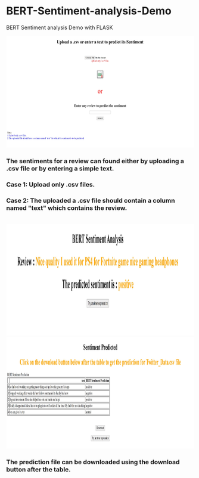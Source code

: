 # BERT-Sentiment-analysis-Demo
BERT Sentiment analysis Demo with FLASK 

<p align="center">
<img src = "images/BERT-FLASK-1.JPG" width = 1500 height=300>
<h3>The sentiments for a review can found either by uploading a .csv file or by entering a simple text.</h3>
<h3>Case 1: Upload only .csv files.</h3>
<h3>Case 2: The uploaded a .csv file should contain a column named "text" which contains the review.</h3>
<br>
<img src = "images/BERT-FLASK-2.JPG" width = 1500 height=300>
<img src = "images/BERT-FLASK-3.JPG" width = 1500 height=300>
<br>
<h3>The prediction file can be downloaded using the download button after the table.</h3>
</p>
